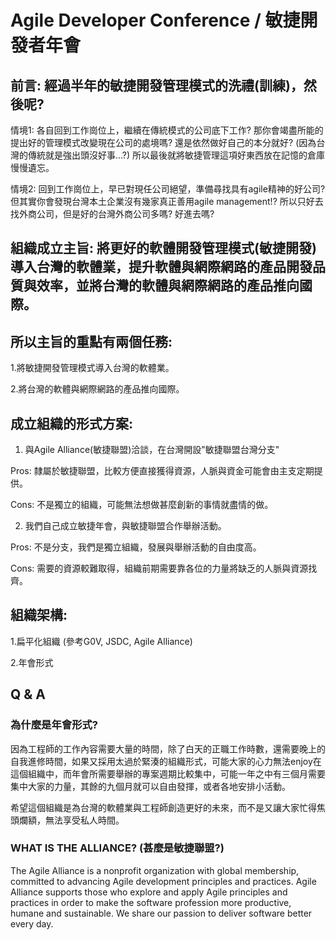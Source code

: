 # Agile Developer Conference / 敏捷開發者年會

## 前言: 經過半年的敏捷開發管理模式的洗禮(訓練)，然後呢?

情境1: 各自回到工作崗位上，繼續在傳統模式的公司底下工作? 那你會竭盡所能的提出好的管理模式改變現在公司的處境嗎? 還是依然做好自己的本分就好? (因為台灣的傳統就是強出頭沒好事...?) 所以最後就將敏捷管理這項好東西放在記憶的倉庫慢慢遺忘。

情境2: 回到工作崗位上，早已對現任公司絕望，準備尋找具有agile精神的好公司? 但其實你會發現台灣本土企業沒有幾家真正善用agile management!? 所以只好去找外商公司，但是好的台灣外商公司多嗎? 好進去嗎? 

## 組織成立主旨: 將更好的軟體開發管理模式(敏捷開發)導入台灣的軟體業，提升軟體與網際網路的產品開發品質與效率，並將台灣的軟體與網際網路的產品推向國際。

## 所以主旨的重點有兩個任務:
1.將敏捷開發管理模式導入台灣的軟體業。

2.將台灣的軟體與網際網路的產品推向國際。

## 成立組織的形式方案:
1. 與Agile Alliance(敏捷聯盟)洽談，在台灣開設"敏捷聯盟台灣分支"

Pros: 隸屬於敏捷聯盟，比較方便直接獲得資源，人脈與資金可能會由主支定期提供。

Cons: 不是獨立的組織，可能無法想做甚麼創新的事情就盡情的做。

2. 我們自己成立敏捷年會，與敏捷聯盟合作舉辦活動。

Pros: 不是分支，我們是獨立組織，發展與舉辦活動的自由度高。

Cons: 需要的資源較難取得，組織前期需要靠各位的力量將缺乏的人脈與資源找齊。

## 組織架構:
1.扁平化組織 (參考G0V, JSDC, Agile Alliance) 

2.年會形式

## Q & A

### 為什麼是年會形式?
因為工程師的工作內容需要大量的時間，除了白天的正職工作時數，還需要晚上的自我進修時間，如果又採用太過於緊湊的組織形式，可能大家的心力無法enjoy在這個組織中，而年會所需要舉辦的專案週期比較集中，可能一年之中有三個月需要集中大家的力量，其餘的九個月就可以自由發揮，或者各地安排小活動。

希望這個組織是為台灣的軟體業與工程師創造更好的未來，而不是又讓大家忙得焦頭爛額，無法享受私人時間。

### WHAT IS THE ALLIANCE? (甚麼是敏捷聯盟?)
The Agile Alliance is a nonprofit organization with global membership, committed to advancing Agile development principles and practices. Agile Alliance supports those who explore and apply Agile principles and practices in order to make the software profession more productive, humane and sustainable. We share our passion to deliver software better every day.
